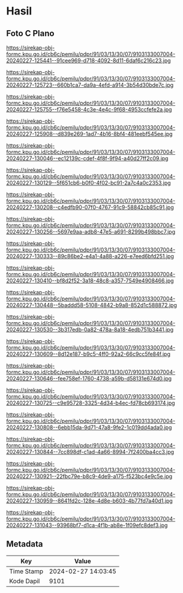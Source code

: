 # Hasil

## Foto C Plano

https://sirekap-obj-formc.kpu.go.id/cb6c/pemilu/pdpr/91/03/13/30/07/9103133007004-20240227-125441--91cee969-d718-4092-8d11-6daf6c216c23.jpg

https://sirekap-obj-formc.kpu.go.id/cb6c/pemilu/pdpr/91/03/13/30/07/9103133007004-20240227-125723--660b1ca7-da9a-4efd-a914-3b54d30bde7c.jpg

https://sirekap-obj-formc.kpu.go.id/cb6c/pemilu/pdpr/91/03/13/30/07/9103133007004-20240227-125755--f76e5458-4c3e-4e4c-9f68-4953ccfefe2a.jpg

https://sirekap-obj-formc.kpu.go.id/cb6c/pemilu/pdpr/91/03/13/30/07/9103133007004-20240227-125908--d839e269-1ad7-4b16-8bf4-481eebf545ee.jpg

https://sirekap-obj-formc.kpu.go.id/cb6c/pemilu/pdpr/91/03/13/30/07/9103133007004-20240227-130046--ec12139c-cdef-4f8f-9f94-a40d27ff2c09.jpg

https://sirekap-obj-formc.kpu.go.id/cb6c/pemilu/pdpr/91/03/13/30/07/9103133007004-20240227-130129--5f651cb6-b0f0-4f02-bc91-2a7c4a0c2353.jpg

https://sirekap-obj-formc.kpu.go.id/cb6c/pemilu/pdpr/91/03/13/30/07/9103133007004-20240227-130208--c4edfb90-07f0-4767-91c9-58842cb85c91.jpg

https://sirekap-obj-formc.kpu.go.id/cb6c/pemilu/pdpr/91/03/13/30/07/9103133007004-20240227-130256--5697e9aa-adb8-47e5-a691-8299b498bbc7.jpg

https://sirekap-obj-formc.kpu.go.id/cb6c/pemilu/pdpr/91/03/13/30/07/9103133007004-20240227-130333--89c86be2-e4a1-4a88-a226-e7eed6bfd251.jpg

https://sirekap-obj-formc.kpu.go.id/cb6c/pemilu/pdpr/91/03/13/30/07/9103133007004-20240227-130410--bf8d2f52-3a18-48c8-a357-7549e4908466.jpg

https://sirekap-obj-formc.kpu.go.id/cb6c/pemilu/pdpr/91/03/13/30/07/9103133007004-20240227-130448--5baddd58-5108-4842-b9a8-852d1c588872.jpg

https://sirekap-obj-formc.kpu.go.id/cb6c/pemilu/pdpr/91/03/13/30/07/9103133007004-20240227-130530--3b317edb-0a82-478a-8a18-4edb751b3441.jpg

https://sirekap-obj-formc.kpu.go.id/cb6c/pemilu/pdpr/91/03/13/30/07/9103133007004-20240227-130609--8d12e187-b9c5-4ff0-92a2-66c9cc5fe84f.jpg

https://sirekap-obj-formc.kpu.go.id/cb6c/pemilu/pdpr/91/03/13/30/07/9103133007004-20240227-130646--fee758ef-1760-4738-a59b-d58131e674d0.jpg

https://sirekap-obj-formc.kpu.go.id/cb6c/pemilu/pdpr/91/03/13/30/07/9103133007004-20240227-130725--c9e95728-3325-4d34-b4ec-fd78cb693174.jpg

https://sirekap-obj-formc.kpu.go.id/cb6c/pemilu/pdpr/91/03/13/30/07/9103133007004-20240227-130808--6ebb15da-9d71-47a8-9fe2-1c019dd4ada0.jpg

https://sirekap-obj-formc.kpu.go.id/cb6c/pemilu/pdpr/91/03/13/30/07/9103133007004-20240227-130844--7cc898df-c1ad-4a66-8994-7f2400ba4cc3.jpg

https://sirekap-obj-formc.kpu.go.id/cb6c/pemilu/pdpr/91/03/13/30/07/9103133007004-20240227-130921--22fbc79e-b8c9-4de9-a175-f523bc4e9c5e.jpg

https://sirekap-obj-formc.kpu.go.id/cb6c/pemilu/pdpr/91/03/13/30/07/9103133007004-20240227-130959--8641fd2c-128e-4d8e-b603-4b77fd7a40d1.jpg

https://sirekap-obj-formc.kpu.go.id/cb6c/pemilu/pdpr/91/03/13/30/07/9103133007004-20240227-131043--93968bf7-d1ca-4f1b-ab8e-1f09efc8def3.jpg


## Metadata

| Key        | Value               |
| ---------- | ------------------- |
| Time Stamp | 2024-02-27 14:03:45 |
| Kode Dapil | 9101                |



